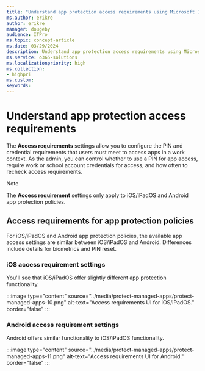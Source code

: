 ```yaml
---
title: "Understand app protection access requirements using Microsoft Intune"
ms.author: erikre
author: erikre
manager: dougeby
audience: ITPro
ms.topic: concept-article
ms.date: 03/29/2024
description: Understand app protection access requirements using Microsoft Intune.
ms.service: o365-solutions
ms.localizationpriority: high
ms.collection:
- highpri
ms.custom:
keywords:
---
```


# Understand app protection access requirements

The **Access requirements** settings allow you to configure the PIN and credential requirements that users must meet to access apps in a work context. As the admin, you can control whether to use a PIN for app access, require work or school account credentials for access, and how often to recheck access requirements.

> [!NOTE]
> The **Access requirement** settings only apply to iOS/iPadOS and Android app protection policies.

## Access requirements for app protection policies

For iOS/iPadOS and Android app protection policies, the available app access settings are similar between iOS/iPadOS and Android. Differences include details for biometrics and PIN reset.

### iOS access requirement settings

You'll see that iOS/iPadOS offer slightly different app protection functionality.

:::image type="content" source="../media/protect-managed-apps/protect-managed-apps-10.png" alt-text="Access requirements UI for iOS/iPadOS." border="false" :::

### Android access requirement settings

Android offers similar functionality to iOS/iPadOS functionality.

:::image type="content" source="../media/protect-managed-apps/protect-managed-apps-11.png" alt-text="Access requirements UI for Android." border="false" :::
